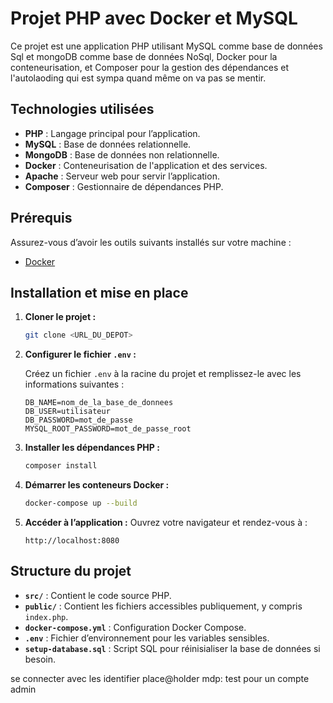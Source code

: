 # Projet PHP avec Docker et MySQL

Ce projet est une application PHP utilisant MySQL comme base de données Sql et mongoDB comme base de données NoSql, Docker pour la conteneurisation, et Composer pour la gestion des dépendances et l'autolaoding qui est sympa quand même on va pas se mentir.

## Technologies utilisées

- **PHP** : Langage principal pour l’application.
- **MySQL** : Base de données relationnelle.
- **MongoDB** : Base de données non relationnelle.
- **Docker** : Conteneurisation de l'application et des services.
- **Apache** : Serveur web pour servir l’application.
- **Composer** : Gestionnaire de dépendances PHP.

## Prérequis

Assurez-vous d’avoir les outils suivants installés sur votre machine :

- [Docker](https://www.docker.com/)

## Installation et mise en place

1. **Cloner le projet :**

   ```bash
   git clone <URL_DU_DEPOT>
   ```

2. **Configurer le fichier `.env` :**

   Créez un fichier `.env` à la racine du projet et remplissez-le avec les informations suivantes :

   ```env
   DB_NAME=nom_de_la_base_de_donnees
   DB_USER=utilisateur
   DB_PASSWORD=mot_de_passe
   MYSQL_ROOT_PASSWORD=mot_de_passe_root
   ```

3. **Installer les dépendances PHP :**

   ```bash
   composer install
   ```

4. **Démarrer les conteneurs Docker :**

   ```bash
   docker-compose up --build
   ```

5. **Accéder à l’application :**
   Ouvrez votre navigateur et rendez-vous à :
   ```
   http://localhost:8080
   ```

## Structure du projet

- **`src/`** : Contient le code source PHP.
- **`public/`** : Contient les fichiers accessibles publiquement, y compris `index.php`.
- **`docker-compose.yml`** : Configuration Docker Compose.
- **`.env`** : Fichier d’environnement pour les variables sensibles.
- **`setup-database.sql`** : Script SQL pour réinisialiser la base de données si besoin.

se connecter avec les identifier place@holder mdp: test pour un compte admin

